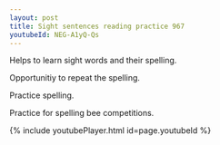```yaml
---
layout: post
title: Sight sentences reading practice 967
youtubeId: NEG-A1yQ-Qs
---
```

 
 
Helps to learn sight words and their spelling.

Opportunitiy to repeat the spelling. 

Practice spelling. 
 
Practice for spelling bee competitions. 
 
{% include youtubePlayer.html id=page.youtubeId %}
 
 
